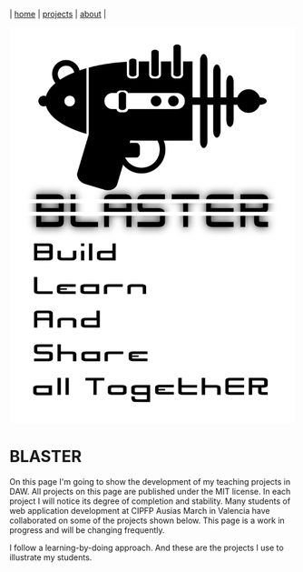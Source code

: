 | [home](home.md) | [projects](projects.md) | [about](about.md) |

![Blaster Project](blaster/blaster.png)

# BLASTER

On this page I'm going to show the development of my teaching projects in DAW. All projects on this page are published under the MIT license. In each project I will notice its degree of completion and stability. Many students of web application development at CIPFP Ausias March in Valencia have collaborated on some of the projects shown below. This page is a work in progress and will be changing frequently.

I follow a learning-by-doing approach. And these are the projects I use to illustrate my students.


